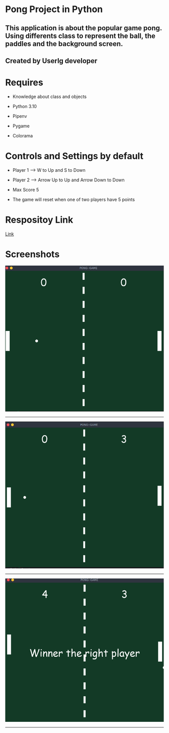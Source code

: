 # Pong Project in Python

## This application is about the popular game pong. Using differents class to represent the ball, the paddles and the background screen.

## Created by Userlg developer

# Requires

+ Knowledge about class and objects

+ Python 3.10

+ Pipenv

+ Pygame

+ Colorama

#  Controls and Settings by default

+ Player 1 --> W to Up and S to Down

+ Player 2 --> Arrow Up to Up and Arrow Down to Down

+ Max Score 5

+ The game will reset when one of two players have 5 points


# Respositoy Link

[Link](https://github.com/userlg/Pong-Python)


# Screenshots 

![Capture 1](img/pong1.png)

-------------------------------------------------
![Capture 2](img/pong2.png)

--------------------------------------------------
![Capture 3](img/pong3.png)

----------------------------